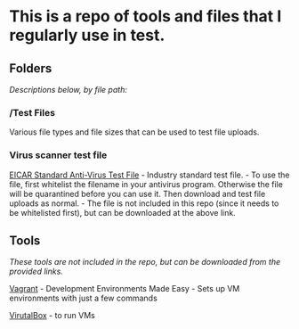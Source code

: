 # This is a repo of tools and files that I regularly use in test. 

## Folders
*Descriptions below, by file path:*

### /Test Files
Various file types and file sizes that can be used to test file uploads.

### Virus scanner test file
[EICAR Standard Anti-Virus Test File](http://www.eicar.org/85-0-Download.html)
    - Industry standard test file.
    - To use the file, first whitelist the filename in your antivirus program. Otherwise the file will be quarantined before you can use it. Then download and test file uploads as normal. 
    - The file is not included in this repo (since it needs to be whitelisted first), but can be downloaded at the above link. 

## Tools
*These tools are not included in the repo, but can be downloaded from the provided links.*

[Vagrant](https://www.vagrantup.com) - Development Environments Made Easy
    - Sets up VM environments with just a few commands

[VirutalBox](https://www.virtualbox.org/wiki/Downloads) 
    - to run VMs

